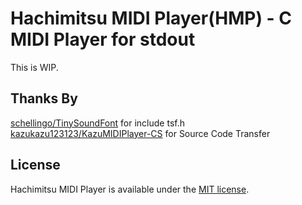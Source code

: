 # Hachimitsu MIDI Player(HMP) - C MIDI Player for stdout

This is WIP.

## Thanks By
[schellingo/TinySoundFont](https://github.com/schellingb/TinySoundFont) for include tsf.h  
[kazukazu123123/KazuMIDIPlayer-CS](https://github.com/kazukazu123123/KazuMIDIPlayer-CS) for Source Code Transfer

## License
Hachimitsu MIDI Player is available under the [MIT license](https://github.com/Zel9278/hmp/blob/main/LICENSE.txt).